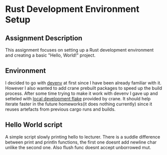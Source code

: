 # Rust Development Environment Setup

## Assignment Description
This assignment focuses on setting up a Rust development environment and creating a basic "Hello, World!" project.

## Environment
I decided to go with [devenv](https://devenv.sh/) at first since I have been already familiar with it. However I also wanted to add crane prebuilt packages to speed up the build process. After some time trying to make it work with devenv I gave up and setteled with [local development flake](https://crane.dev/local_development.html) provided by crane. It should help iterate faster in the future homeworks(it does nothing currently) since it reuses artefacts from previous cargo runs and builds.

## Hello World script
A simple script slowly printing hello to lecturer. There is a suddle difference between print and println functions, the first one doesnt add newline char unlike the second one. Also flush func doesnt accept unborrowed mut.  
